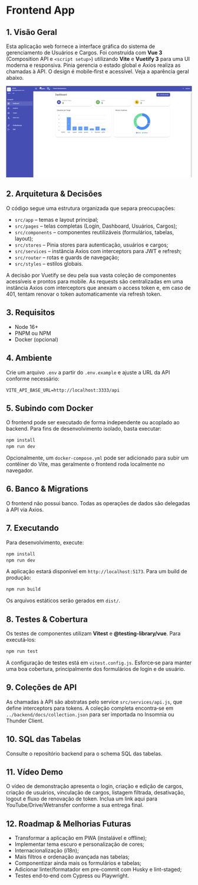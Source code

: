 # Frontend App

## 1. Visão Geral

Esta aplicação web fornece a interface gráfica do sistema de gerenciamento de Usuários e Cargos. Foi construída com **Vue 3** (Composition API e `<script setup>`) utilizando **Vite** e **Vuetify 3** para uma UI moderna e responsiva. Pinia gerencia o estado global e Axios realiza as chamadas à API. O design é mobile‑first e acessível. Veja a aparência geral abaixo.

![Screenshot](docs/screenshot-frontend.png)

## 2. Arquitetura & Decisões

O código segue uma estrutura organizada que separa preocupações:

* `src/app` – temas e layout principal;
* `src/pages` – telas completas (Login, Dashboard, Usuários, Cargos);
* `src/components` – componentes reutilizáveis (formulários, tabelas, layout);
* `src/stores` – Pinia stores para autenticação, usuários e cargos;
* `src/services` – instância Axios com interceptors para JWT e refresh;
* `src/router` – rotas e guards de navegação;
* `src/styles` – estilos globais.

A decisão por Vuetify se deu pela sua vasta coleção de componentes acessíveis e prontos para mobile. As requests são centralizadas em uma instância Axios com interceptors que anexam o access token e, em caso de 401, tentam renovar o token automaticamente via refresh token.

## 3. Requisitos

* Node 16+
* PNPM ou NPM
* Docker (opcional)

## 4. Ambiente

Crie um arquivo `.env` a partir do `.env.example` e ajuste a URL da API conforme necessário:

```
VITE_API_BASE_URL=http://localhost:3333/api
```

## 5. Subindo com Docker

O frontend pode ser executado de forma independente ou acoplado ao backend. Para fins de desenvolvimento isolado, basta executar:

```bash
npm install
npm run dev
```

Opcionalmente, um `docker-compose.yml` pode ser adicionado para subir um contêiner do Vite, mas geralmente o frontend roda localmente no navegador.

## 6. Banco & Migrations

O frontend não possui banco. Todas as operações de dados são delegadas à API via Axios.

## 7. Executando

Para desenvolvimento, execute:

```bash
npm install
npm run dev
```

A aplicação estará disponível em `http://localhost:5173`. Para um build de produção:

```bash
npm run build
```

Os arquivos estáticos serão gerados em `dist/`.

## 8. Testes & Cobertura

Os testes de componentes utilizam **Vitest** e **@testing-library/vue**. Para executá‑los:

```bash
npm run test
```

A configuração de testes está em `vitest.config.js`. Esforce‑se para manter uma boa cobertura, principalmente dos formulários de login e de usuário.

## 9. Coleções de API

As chamadas à API são abstratas pelo service `src/services/api.js`, que define interceptors para tokens. A coleção completa encontra‑se em `../backend/docs/collection.json` para ser importada no Insomnia ou Thunder Client.

## 10. SQL das Tabelas

Consulte o repositório backend para o schema SQL das tabelas.

## 11. Vídeo Demo

O vídeo de demonstração apresenta o login, criação e edição de cargos, criação de usuários, vinculação de cargos, listagem filtrada, desativação, logout e fluxo de renovação de token. Inclua um link aqui para YouTube/Drive/Wetransfer conforme a sua entrega final.

## 12. Roadmap & Melhorias Futuras

* Transformar a aplicação em PWA (instalável e offline);
* Implementar tema escuro e personalização de cores;
* Internacionalização (i18n);
* Mais filtros e ordenação avançada nas tabelas;
* Componentizar ainda mais os formulários e tabelas;
* Adicionar linter/formatador em pre-commit com Husky e lint-staged;
* Testes end‑to‑end com Cypress ou Playwright.